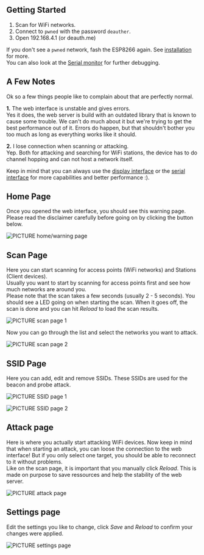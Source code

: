 ## Getting Started

1) Scan for WiFi networks.
2) Connect to `pwned` with the password `deauther`.  
3) Open 192.168.4.1 (or deauth.me)

If you don't see a `pwned` network, fash the ESP8266 again. See [installation](https://github.com/spacehuhn/esp8266_deauther/wiki/Installation) for more.  
You can also look at the [Serial monitor](https://github.com/spacehuhn/esp8266_deauther/wiki/Serial) for further debugging.  

## A Few Notes
Ok so a few things people like to complain about that are perfectly normal.

**1.** The web interface is unstable and gives errors.  
Yes it does, the web server is build with an outdated library that is known to cause some trouble. 
We can't do much about it but we're trying to get the best performance out of it. Errors do happen, but that shouldn't bother you too much as long as everything works like it should.  

**2.** I lose connection when scanning or attacking.  
Yep. Both for attacking and searching for WiFi stations, the device has to do channel hopping and can not host a network itself.  

Keep in mind that you can always use the [display interface](https://github.com/spacehuhn/esp8266_deauther/wiki/Display) or the [serial interface](https://github.com/spacehuhn/esp8266_deauther/wiki/Serial) for more capabilities and better performance :).  

## Home Page

Once you opened the web interface, you should see this warning page.  
Please read the disclaimer carefully before going on by clicking the button below.  

![PICTURE home/warning page](https://raw.githubusercontent.com/wiki/spacehuhn/esp8266_deauther/img/home_page.jpg)

## Scan Page

Here you can start scanning for access points (WiFi networks) and Stations (Client devices).  
Usually you want to start by scanning for access points first and see how much networks are around you.  
Please note that the scan takes a few seconds (usually 2 - 5 seconds). You should see a LED going on when starting the scan. When it goes off, the scan is done and you can hit *Reload* to load the scan results.  

![PICTURE scan page 1](https://raw.githubusercontent.com/wiki/spacehuhn/esp8266_deauther/img/scan_page_1.jpg)

Now you can go through the list and select the networks you want to attack.  

![PICTURE scan page 2](https://raw.githubusercontent.com/wiki/spacehuhn/esp8266_deauther/img/scan_page_2.jpg)

## SSID Page

Here you can add, edit and remove SSIDs. These SSIDs are used for the beacon and probe attack.  

![PICTURE SSID page 1](https://raw.githubusercontent.com/wiki/spacehuhn/esp8266_deauther/img/ssid_page_1.jpg)  

![PICTURE SSID page 2](https://raw.githubusercontent.com/wiki/spacehuhn/esp8266_deauther/img/ssid_page_2.jpg)  

## Attack page

Here is where you actually start attacking WiFi devices. Now keep in mind that when starting an attack, you can loose the connection to the web interface! But if you only select one target, you should be able to reconnect to it without problems.   
Like on the scan page, it is important that you manually click *Reload*. This is made on purpose to save ressources and help the stability of the web server.  

![PICTURE attack page](https://raw.githubusercontent.com/wiki/spacehuhn/esp8266_deauther/img/attack_page.jpg)

## Settings page

Edit the settings you like to change, click *Save* and *Reload* to confirm your changes were applied.  

![PICTURE settings page](https://raw.githubusercontent.com/wiki/spacehuhn/esp8266_deauther/img/settings_page.jpg)
